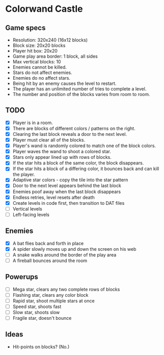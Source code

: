 # Colorwand Castle

## Game specs

- Resolution: 320x240 (16x12 blocks)
- Block size: 20x20 blocks
- Player hit box: 20x20
- Game play area border: 1 block, all sides
- Max vertical blocks: 10
- Enemies cannot be killed.
- Stars do not affect enemies.
- Enemies do no affect stars.
- Being hit by an enemy causes the level to restart.
- The player has an unlimited number of tries to complete a level.
- The number and position of the blocks varies from room to room.


## TODO

- [x] Player is in a room.
- [x] There are blocks of different colors / patterns on the right.
- [x] Clearing the last block reveals a door to the next level.
- [x] Player must clear all of the blocks.
- [x] Player's wand is randomly colored to match one of the block colors.
- [x] Player waves the wand to shoot a colored star.
- [x] Stars only appear lined up with rows of blocks.
- [x] If the star hits a block of the same color, the block disappears.
- [x] If the star hits a block of a differing color, it bounces back and can kill the player.
- [x] Adaptive star colors - copy the tile into the star pattern
- [x] Door to the next level appears behind the last block
- [x] Enemies poof away when the last block disappears
- [x] Endless retries, level resets after death
- [x] Create levels in code first, then transition to DAT files
- [ ] Vertical levels
- [ ] Left-facing levels

## Enemies

- [x] A bat flies back and forth in place
- [x] A spider slowly moves up and down the screen on his web
- [ ] A snake walks around the border of the play area
- [ ] A fireball bounces around the room

## Powerups

- [ ] Mega star, clears any two complete rows of blocks
- [ ] Flashing star, clears any color block
- [ ] Rapid star, shoot multiple stars at once
- [ ] Speed star, shoots fast
- [ ] Slow star, shoots slow
- [ ] Fragile star, doesn't bounce

## Ideas

- Hit-points on blocks? (No.)
